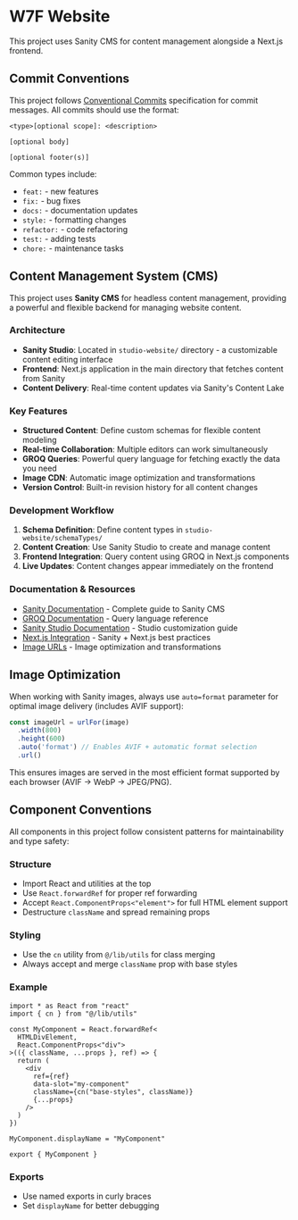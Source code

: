 # W7F Website

This project uses Sanity CMS for content management alongside a Next.js frontend.

## Commit Conventions

This project follows [Conventional Commits](https://www.conventionalcommits.org/en/v1.0.0/) specification for commit messages. All commits should use the format:

```
<type>[optional scope]: <description>

[optional body]

[optional footer(s)]
```

Common types include:
- `feat:` - new features
- `fix:` - bug fixes
- `docs:` - documentation updates
- `style:` - formatting changes
- `refactor:` - code refactoring
- `test:` - adding tests
- `chore:` - maintenance tasks

## Content Management System (CMS)

This project uses **Sanity CMS** for headless content management, providing a powerful and flexible backend for managing website content.

### Architecture
- **Sanity Studio**: Located in `studio-website/` directory - a customizable content editing interface
- **Frontend**: Next.js application in the main directory that fetches content from Sanity
- **Content Delivery**: Real-time content updates via Sanity's Content Lake

### Key Features
- **Structured Content**: Define custom schemas for flexible content modeling
- **Real-time Collaboration**: Multiple editors can work simultaneously
- **GROQ Queries**: Powerful query language for fetching exactly the data you need
- **Image CDN**: Automatic image optimization and transformations
- **Version Control**: Built-in revision history for all content changes

### Development Workflow
1. **Schema Definition**: Define content types in `studio-website/schemaTypes/`
2. **Content Creation**: Use Sanity Studio to create and manage content
3. **Frontend Integration**: Query content using GROQ in Next.js components
4. **Live Updates**: Content changes appear immediately on the frontend

### Documentation & Resources
- [Sanity Documentation](https://www.sanity.io/docs) - Complete guide to Sanity CMS
- [GROQ Documentation](https://www.sanity.io/docs/groq) - Query language reference
- [Sanity Studio Documentation](https://www.sanity.io/docs/sanity-studio) - Studio customization guide
- [Next.js Integration](https://www.sanity.io/docs/nextjs) - Sanity + Next.js best practices
- [Image URLs](https://www.sanity.io/docs/image-urls) - Image optimization and transformations

## Image Optimization

When working with Sanity images, always use `auto=format` parameter for optimal image delivery (includes AVIF support):

```javascript
const imageUrl = urlFor(image)
  .width(800)
  .height(600)
  .auto('format') // Enables AVIF + automatic format selection
  .url()
```

This ensures images are served in the most efficient format supported by each browser (AVIF → WebP → JPEG/PNG).

## Component Conventions

All components in this project follow consistent patterns for maintainability and type safety:

### Structure
- Import React and utilities at the top
- Use `React.forwardRef` for proper ref forwarding
- Accept `React.ComponentProps<"element">` for full HTML element support
- Destructure `className` and spread remaining props

### Styling
- Use the `cn` utility from `@/lib/utils` for class merging
- Always accept and merge `className` prop with base styles

### Example
```tsx
import * as React from "react"
import { cn } from "@/lib/utils"

const MyComponent = React.forwardRef<
  HTMLDivElement,
  React.ComponentProps<"div">
>(({ className, ...props }, ref) => {
  return (
    <div
      ref={ref}
      data-slot="my-component"
      className={cn("base-styles", className)}
      {...props}
    />
  )
})

MyComponent.displayName = "MyComponent"

export { MyComponent }
```

### Exports
- Use named exports in curly braces
- Set `displayName` for better debugging
